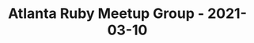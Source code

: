 ---
layout: post
title: Atlanta Ruby Meetup Group - 2021-03-10
datetime: '2021-03-10T18:30:00-05:00'
name: Atlanta Ruby Meetup Group
external_url: https://www.meetup.com/atlantaruby/events/275348662/
online_event: true
year_month: 2021-03
---